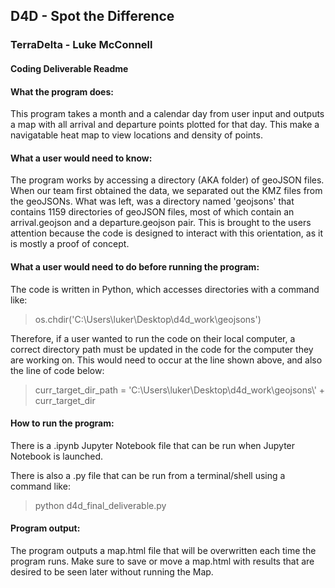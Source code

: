 ## D4D - Spot the Difference

### TerraDelta - Luke McConnell

#### Coding Deliverable Readme


#### What the program does:

This program takes a month and a calendar day from user input and outputs a map with all arrival and departure points plotted for that day. This make a navigatable heat map to view locations and density of points.

#### What a user would need to know:

The program works by accessing a directory (AKA folder) of geoJSON files. When our team first obtained the data, we separated out the KMZ files from the geoJSONs. What was left, was a directory named 'geojsons' that contains 1159 directories of geoJSON files, most of which contain an arrival.geojson and a departure.geojson pair. This is brought to the users attention because the code is designed to interact with this orientation, as it is mostly a proof of concept. 

#### What a user would need to do before running the program:

The code is written in Python, which accesses directories with a command like: 

>os.chdir('C:\\Users\\luker\\Desktop\\d4d_work\\geojsons')

Therefore, if a user wanted to run the code on their local computer, a correct directory path must be updated in the code for the computer they are working on. This would need to occur at the line shown above, and also the line of code below:

>curr_target_dir_path = 'C:\\Users\\luker\\Desktop\\d4d_work\\geojsons\\' + curr_target_dir


#### How to run the program:

There is a .ipynb Jupyter Notebook file that can be run when Jupyter Notebook is launched.

There is also a .py file that can be run from a terminal/shell using a command like:

>python d4d_final_deliverable.py

#### Program output:

The program outputs a map.html file that will be overwritten each time the program runs. Make sure to save or move a map.html with results that are desired to be seen later without running the Map.




